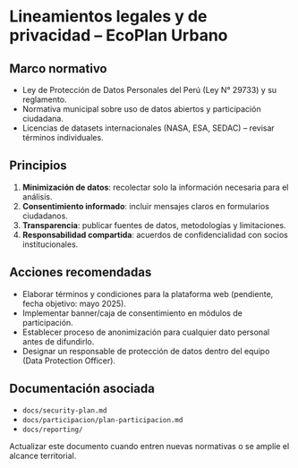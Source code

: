 # Lineamientos legales y de privacidad – EcoPlan Urbano

## Marco normativo

- Ley de Protección de Datos Personales del Perú (Ley N° 29733) y su reglamento.
- Normativa municipal sobre uso de datos abiertos y participación ciudadana.
- Licencias de datasets internacionales (NASA, ESA, SEDAC) – revisar términos individuales.

## Principios

1. **Minimización de datos**: recolectar solo la información necesaria para el análisis.
2. **Consentimiento informado**: incluir mensajes claros en formularios ciudadanos.
3. **Transparencia**: publicar fuentes de datos, metodologías y limitaciones.
4. **Responsabilidad compartida**: acuerdos de confidencialidad con socios institucionales.

## Acciones recomendadas

- Elaborar términos y condiciones para la plataforma web (pendiente, fecha objetivo: mayo 2025).
- Implementar banner/caja de consentimiento en módulos de participación.
- Establecer proceso de anonimización para cualquier dato personal antes de difundirlo.
- Designar un responsable de protección de datos dentro del equipo (Data Protection Officer).

## Documentación asociada

- `docs/security-plan.md`
- `docs/participacion/plan-participacion.md`
- `docs/reporting/`

Actualizar este documento cuando entren nuevas normativas o se amplíe el alcance territorial.
